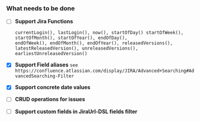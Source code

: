 ### What needs to be done
- [ ] **Support Jira Functions**

    ````
    currentLogin(), lastLogin(), now(), startOfDay() startOfWeek(), startOfMonth(), startOfYear(), endOfDay(),
    endOfWeek(), endOfMonth(), endOfYear(), releasedVersions(), latestReleasedVersion(), unreleasedVersions(),
    earliestUnreleasedVersion()
    ````

- [x] **Support Field aliases**
    ````see https://confluence.atlassian.com/display/JIRA/Advanced+Searching#AdvancedSearching-Filter````

- [x] **Support concrete date values**

- [ ] **CRUD operations for issues**

- [ ] **Support custom fields in JiraUrl-DSL fields filter**